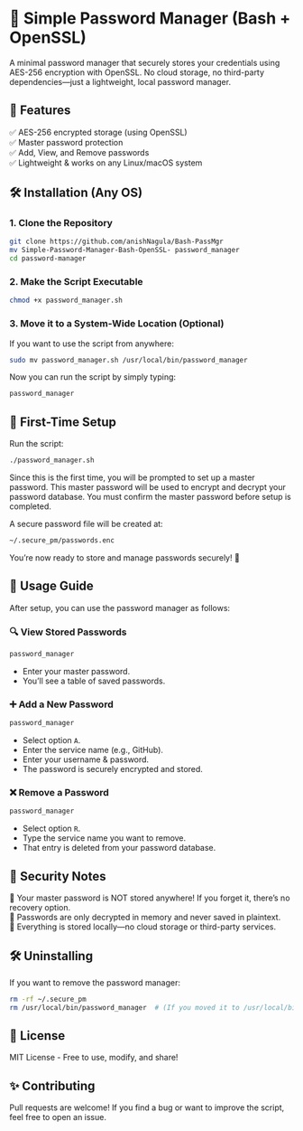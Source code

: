 # 🔐 Simple Password Manager (Bash + OpenSSL)

A minimal password manager that securely stores your credentials using AES-256 encryption with OpenSSL.
No cloud storage, no third-party dependencies—just a lightweight, local password manager.

## 📌 Features

✅ AES-256 encrypted storage (using OpenSSL)  
✅ Master password protection  
✅ Add, View, and Remove passwords  
✅ Lightweight & works on any Linux/macOS system  

## 🛠 Installation (Any OS)

### 1. Clone the Repository
```sh
git clone https://github.com/anishNagula/Bash-PassMgr
mv Simple-Password-Manager-Bash-OpenSSL- password_manager
cd password-manager
```

### 2. Make the Script Executable
```sh
chmod +x password_manager.sh
```

### 3. Move it to a System-Wide Location (Optional)
If you want to use the script from anywhere:
```sh
sudo mv password_manager.sh /usr/local/bin/password_manager
```
Now you can run the script by simply typing:
```sh
password_manager
```

## 🔑 First-Time Setup

Run the script:
```sh
./password_manager.sh
```
Since this is the first time, you will be prompted to set up a master password.
This master password will be used to encrypt and decrypt your password database.
You must confirm the master password before setup is completed.

A secure password file will be created at:
```sh
~/.secure_pm/passwords.enc
```
You’re now ready to store and manage passwords securely! 🎉

## 🚀 Usage Guide

After setup, you can use the password manager as follows:

### 🔍 View Stored Passwords
```sh
password_manager
```
- Enter your master password.
- You’ll see a table of saved passwords.

### ➕ Add a New Password
```sh
password_manager
```
- Select option `A`.
- Enter the service name (e.g., GitHub).
- Enter your username & password.
- The password is securely encrypted and stored.

### ❌ Remove a Password
```sh
password_manager
```
- Select option `R`.
- Type the service name you want to remove.
- That entry is deleted from your password database.

## 🔐 Security Notes

🔹 Your master password is NOT stored anywhere! If you forget it, there’s no recovery option.  
🔹 Passwords are only decrypted in memory and never saved in plaintext.  
🔹 Everything is stored locally—no cloud storage or third-party services.  

## 🛠 Uninstalling

If you want to remove the password manager:
```sh
rm -rf ~/.secure_pm
rm /usr/local/bin/password_manager  # (If you moved it to /usr/local/bin)
```

## 📜 License

MIT License - Free to use, modify, and share!

## ✨ Contributing

Pull requests are welcome! If you find a bug or want to improve the script, feel free to open an issue.

